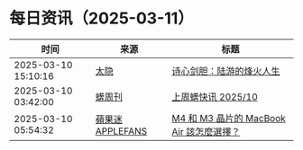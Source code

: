 ﻿# 每日资讯（2025-03-11）

|时间|来源|标题|
|---|---|---|
|2025-03-10 15:10:16|[太隐](https://wangyurui.com/feed.xml)|[诗心剑胆：陆游的烽火人生](https://wangyurui.com/posts/lu-you-de-ren-sheng-2ad7617f)|
|2025-03-10 03:42:00|[蠎周刊](https://weekly.pychina.org/feeds/all.atom.xml)|[上周蠎快讯 2025/10](https://weekly.pychina.org/pyrecap/pyrw-2510.html)|
|2025-03-10 05:54:32|[蘋果迷 APPLEFANS](https://applefans.today/feed/)|[M4 和 M3 晶片的 MacBook Air 該怎麼選擇？](https://applefans.today/2025-03-how-to-choose-m4-m3-macbook-air/)|
